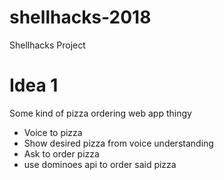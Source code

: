 # shellhacks-2018
Shellhacks Project

# Idea 1
Some kind of pizza ordering web app thingy

* Voice to pizza
* Show desired pizza from voice understanding
* Ask to order pizza
* use dominoes api to order said pizza
